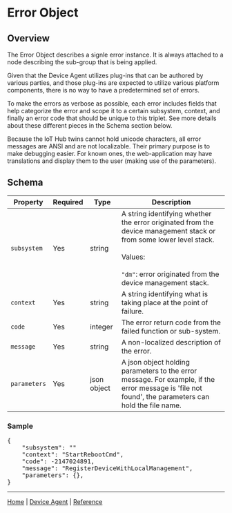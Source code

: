 # Error Object

## Overview

The Error Object describes a signle error instance. It is always attached to a node describing the sub-group that is being applied.

Given that the Device Agent utilizes plug-ins that can be authored by various parties, and those plug-ins are expected to utilize various platform components, there is no way to have a predetermined set of errors.

To make the errors as verbose as possible, each error includes fields that help categorize the error and scope it to a certain subsystem, context, and finally an error code that should be unique to this triplet.
See more details about these different pieces in the Schema section below.

Because the IoT Hub twins cannot hold unicode characters, all error messages are ANSI and are not localizable.
Their primary purpose is to make debugging easier. For known ones, the web-application may have translations and display them to the user (making use of the parameters).

## Schema

| Property | Required | Type | Description |
|----|----|----|----|
| `subsystem` | Yes | string | A string identifying whether the error originated from the device management stack or from some lower level stack.<br/><br/>Values:<br/><br/>`"dm"`: error originated from the device management stack.
| `context` | Yes | string | A string identifying what is taking place at the point of failure. |
| `code` | Yes | integer | The error return code from the failed function or sub-system. |
| `message` | Yes | string | A non-localized description of the error. |
| `parameters` | Yes | json object | A json object holding parameters to the error message. For example, if the error message is 'file not found', the parameters can hold the file name. |

### Sample

<pre>
{
    "subsystem": ""
    "context": "StartRebootCmd",
    "code": -2147024891,
    "message": "RegisterDeviceWithLocalManagement",
    "parameters": {},
}
</pre>

----

[Home](../../../../README.md) | [Device Agent](../../device-agent.md) | [Reference](../../reference.md)